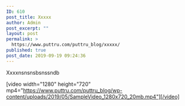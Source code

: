 ```yaml
---
ID: 610
post_title: Xxxxx
author: Admin
post_excerpt: ""
layout: post
permalink: >
  https://www.puttru.com/puttru_blog/xxxxx/
published: true
post_date: 2019-09-19 09:24:36
---
```

Xxxxnsnsnsbsnssndb

[video width="1280" height="720" mp4="https://www.puttru.com/puttru_blog/wp-content/uploads/2019/05/SampleVideo_1280x720_20mb.mp4"][/video]